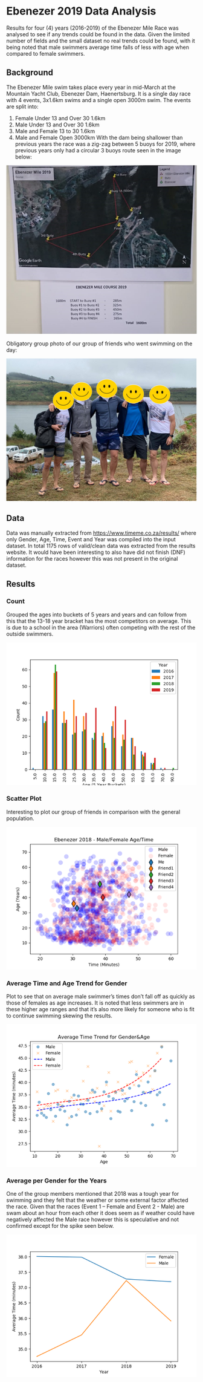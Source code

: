 # Ebenezer 2019 Data Analysis

Results for four (4) years (2016-2019) of the Ebenezer Mile Race was analysed to see if any trends could be found in the data. Given the limited number of fields and the small dataset no real trends could be found, with it being noted that male swimmers average time falls of less with age when compared to female swimmers. 
## Background
The Ebenezer Mile swim takes place every year in mid-March at the Mountain Yacht Club, Ebenezer Dam, Haenertsburg. It is a single day race with 4 events, 3x1.6km swims and a single open 3000m swim. The events are split into:
1.	Female Under 13 and Over 30 1.6km
2.	Male Under 13 and Over 30 1.6km
3.	Male and Female 13 to 30 1.6km
4.	Male and Female Open 3000km
With the dam being shallower than previous years the race was a zig-zag between 5 buoys for 2019, where previous years only had a circular 3 buoys route seen in the image below:

![alt text](https://raw.githubusercontent.com/rokaN8/ebenezer/master/Photos/Ebenezer_Race.jpeg)

Obligatory group photo of our group of friends who went swimming on the day:

![alt text](https://raw.githubusercontent.com/rokaN8/ebenezer/master/Photos/Ebenezer_GroupPhoto.jpg)

## Data
Data was manually extracted from https://www.timeme.co.za/results/ where only Gender, Age, Time, Event and Year was compiled into the input dataset. In total 1175 rows of valid/clean data was extracted from the results website. It would have been interesting to also have did not finish (DNF) information for the races however this was not present in the original dataset.
## Results 
### Count
Grouped the ages into buckets of 5 years and years and can follow from this that the 13-18 year bracket has the most competitors on average. This is due to a school in the area (Warriors) often competing with the rest of the outside swimmers.

![alt text](https://raw.githubusercontent.com/rokaN8/ebenezer/master/Results/Count.png)

### Scatter Plot
Interesting to plot our group of friends in comparison with the general population.

![alt text](https://raw.githubusercontent.com/rokaN8/ebenezer/master/Results/Scatter.png)

### Average Time and Age Trend for Gender
Plot to see that on average male swimmer’s times don’t fall off as quickly as those of females as age increases. It is noted that less swimmers are in these higher age ranges and that it’s also more likely for someone who is fit to continue swimming skewing the results.

![alt text](https://raw.githubusercontent.com/rokaN8/ebenezer/master/Results/Trend.png)

### Average per Gender for the Years
One of the group members mentioned that 2018 was a tough year for swimming and they felt that the weather or some external factor affected the race. Given that the races (Event 1 – Female and Event 2 - Male) are swam about an hour from each other it does seem as if weather could have negatively affected the Male race however this is speculative and not confirmed except for the spike seen below.

![alt text](https://raw.githubusercontent.com/rokaN8/ebenezer/master/Results/AverageLine.png)
